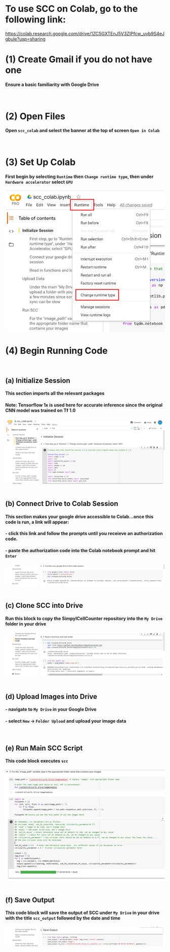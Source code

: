 # To use SCC on Colab, go to the following link:
https://colab.research.google.com/drive/1ZC5GXTEnJ5V3ZIPfcw_uvb9S4eJgbule?usp=sharing


# (1) Create Gmail if you do not have one
#### Ensure a basic familiarity with Google Drive
<br />

# (2) Open Files


#### Open `scc_colab` and select the banner at the top of screen `Open in Colab`
<br />

# (3) Set Up Colab
#### First begin by selecting `Runtime` then `Change runtime type`, then under `Hardware accelerator` select `GPU`
![](../../../icons/Picture1.png)
<br />

# (4) Begin Running Code
<br />

## (a) Initialize Session

#### This section imports all the relevant packages
#### Note: Tensorflow 1x is used here for accurate inference since the original CNN model was trained on Tf 1.0
![](../../../icons/Picture3.png)
<br />
<br />

## (b) Connect Drive to Colab Session
#### This section makes your google drive accessible to Colab...once this code is run, a link will appear: 
#### - click this link and follow the prompts until you receieve an authorization code. 
#### - paste the authorization code into the Colab notebook prompt and hit `Enter`
![](../../../icons/Picture4.png)
<br />
<br />

## (c) Clone SCC into Drive
#### Run this block to copy the SimpylCellCounter repository into the `My Drive` folder in your drive
![](../../../icons/Picture5.png)
<br />
<br />

## (d) Upload Images into Drive
#### - navigate to `My Drive` in your Google Drive
#### - select `New` -> `Folder Upload` and upload your image data
<br />

## (e) Run Main SCC Script
#### This code block executes `scc`
![](../../../icons/pic1.png)
<br />
<br />

## (f) Save Output
#### This code block will save the output of SCC under `My Drive` in your drive with the title `scc_output` followed by the date and time
![](../../../icons/Picture7.png)
